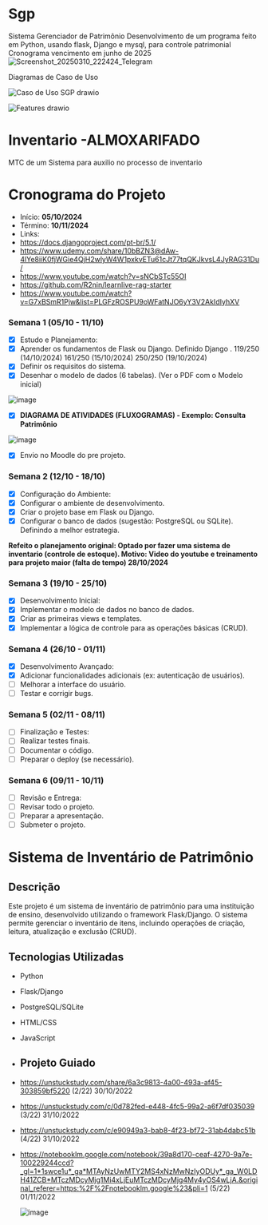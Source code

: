 # Sgp
Sistema Gerenciador de Patrimônio
Desenvolvimento de um programa feito em Python, usando flask, Django e mysql, para controle patrimonial
Cronograma vencimento em junho de 2025
![Screenshot_20250310_222424_Telegram](https://github.com/user-attachments/assets/2253c27f-397e-4849-8238-f207cb7ae053)


Diagramas de Caso de Uso

![Caso de Uso SGP drawio](https://github.com/user-attachments/assets/ff5820ef-fe10-46ef-911f-aafdc326337e)

![Features drawio](https://github.com/user-attachments/assets/b3bbffa5-ee7a-407d-b4c0-f5f3c0abe65a)

# Inventario  -ALMOXARIFADO

MTC de um Sistema para auxilio no processo de inventario

# Cronograma do Projeto

- Início: <b>05/10/2024</b>
- Término: <b>10/11/2024</b>
- Links:
- https://docs.djangoproject.com/pt-br/5.1/
- https://www.udemy.com/share/10bBZN3@dAw-4lYe8iiK0fjWGie4QjH2wlyW4W1pxkvETu61cJt77tqQKJkvsL4JyRAG31Du/
- https://www.youtube.com/watch?v=sNCbSTc55OI
- https://github.com/R2nin/learnlive-rag-starter
- https://www.youtube.com/watch?v=G7xBSmR1Pjw&list=PLGFzROSPU9oWFatNJO6yY3V2AkIdIyhXV

### Semana 1 (05/10 - 11/10)
- [x] Estudo e Planejamento:
- [x] Aprender os fundamentos de Flask ou Django. Definido Django . 119/250 (14/10/2024) 161/250 (15/10/2024) 250/250 (19/10/2024)
- [x] Definir os requisitos do sistema.
- [x] Desenhar o modelo de dados (6 tabelas). (Ver o PDF com o Modelo inicial)

![image](https://github.com/user-attachments/assets/86f065cc-6650-4fc9-a477-e96802f21cc5)


- [x] <b>DIAGRAMA DE ATIVIDADES (FLUXOGRAMAS) - Exemplo: Consulta Patrimônio</b>

![image](https://github.com/user-attachments/assets/daf99abc-b4cf-4193-adb4-196cf2ca8eef)

- [x] Envio no Moodle do pre projeto. 
### Semana 2 (12/10 - 18/10)
- [x] Configuração do Ambiente:
- [x] Configurar o ambiente de desenvolvimento.
- [x] Criar o projeto base em Flask ou Django.
- [x] Configurar o banco de dados (sugestão: PostgreSQL ou SQLite). Definindo a melhor estrategia.

<b>Refeito o planejamento original:
Optado por fazer uma sistema de inventario (controle de estoque). Motivo: Video do youtube e treinamento para projeto maior (falta de tempo) 28/10/2024 </b>

### Semana 3 (19/10 - 25/10)
- [x] Desenvolvimento Inicial:
- [x] Implementar o modelo de dados no banco de dados.
- [x] Criar as primeiras views e templates.
- [x] Implementar a lógica de controle para as operações básicas (CRUD).
### Semana 4 (26/10 - 01/11)
- [x] Desenvolvimento Avançado:
- [x] Adicionar funcionalidades adicionais (ex: autenticação de usuários).
- [ ] Melhorar a interface do usuário.
- [ ] Testar e corrigir bugs.
### Semana 5 (02/11 - 08/11)
- [ ] Finalização e Testes:
- [ ] Realizar testes finais.
- [ ] Documentar o código.
- [ ] Preparar o deploy (se necessário).
### Semana 6 (09/11 - 10/11)
- [ ] Revisão e Entrega:
- [ ] Revisar todo o projeto.
- [ ] Preparar a apresentação.
- [ ] Submeter o projeto.

# Sistema de Inventário de Patrimônio

## Descrição
Este projeto é um sistema de inventário de patrimônio para uma instituição de ensino, desenvolvido utilizando o framework Flask/Django. O sistema permite gerenciar o inventário de itens, incluindo operações de criação, leitura, atualização e exclusão (CRUD).

## Tecnologias Utilizadas
- Python
- Flask/Django
- PostgreSQL/SQLite
- HTML/CSS
- JavaScript

- ## Projeto Guiado
- https://unstuckstudy.com/share/6a3c9813-4a00-493a-af45-303859bf5220 (2/22) 30/10/2022
- https://unstuckstudy.com/c/0d782fed-e448-4fc5-99a2-a6f7df035039 (3/22) 31/10/2022
- https://unstuckstudy.com/c/e90949a3-bab8-4f23-bf72-31ab4dabc51b (4/22) 31/10/2022
- https://notebooklm.google.com/notebook/39a8d170-ceaf-4270-9a7e-100229244ccd?_gl=1*1swce1u*_ga*MTAyNzUwMTY2MS4xNzMwNzIyODUy*_ga_W0LDH41ZCB*MTczMDcyMjg1Mi4xLjEuMTczMDcyMjg4My4yOS4wLjA.&original_referer=https:%2F%2Fnotebooklm.google%23&pli=1 (5/22) 01/11/2022

  ![image](https://github.com/user-attachments/assets/691ecf95-6754-43f3-92be-e0fc7ff31b61)
